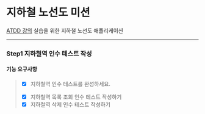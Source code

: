 # 지하철 노선도 미션
[ATDD 강의](https://edu.nextstep.camp/c/R89PYi5H) 실습을 위한 지하철 노선도 애플리케이션

---
### Step1 지하철역 인수 테스트 작성

#### 기능 요구사항
> - [x] 지하철역 인수 테스트를 완성하세요.
>  * [x] 지하철역 목록 조회 인수 테스트 작성하기 
>  * [x] 지하철역 삭제 인수 테스트 작성하기
